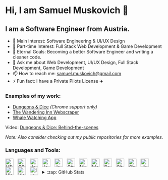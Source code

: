 # Hi, I am Samuel Muskovich 👋

## I am a Software Engineer from Austria.

- 🔭 Main Interest: Software Engineering & UI/UX Design
- 🔭 Part-time Interest: Full Stack Web Development & Game Development
- 🥅 Eternal Goals: Becoming a better Software Engineer and writing a cleaner code.
- 💬 Ask me about Web Development, UI/UX Design, Full Stack Development, Game Development
- 📫 How to reach me: [samuel.muskovich@gmail.com](mailto:samuel.muskovich@gmail.com)
- ⚡ Fun fact: I have a Private Pilots License ✈️

### Examples of my work:
- [Dungeons & Dice](https://amanoffortune.github.io/DnD-Game/) _(Chrome support only)_
- [The Wandering Inn Webscraper](https://the-wandering-inn-webscraper.onrender.com)
- [Whale Watching App](https://www.figma.com/proto/Q1KqwaszN1k0Yzz04rouqk/Whale-Watcher?type=design&node-id=5-54&t=IQppOl5OPbbtNQCC-1&scaling=scale-down&page-id=0%3A1&starting-point-node-id=5%3A54&mode=design)

Video: [Dungeons & Dice: Behind-the-scenes](https://drive.google.com/file/d/13ZvOt3g2V2UYQZJShuZT02QeOW-5vABO/view?usp=sharing)

_Note: Also consider checking out my public repositories for more examples._

### Languages and Tools:

<!-- Frontend -->

[<img align="left" alt="HTML5" width="26px" src="https://cdn.jsdelivr.net/gh/devicons/devicon/icons/html5/html5-original.svg" style="padding-right:10px;" />](https://en.wikipedia.org/wiki/HTML5)
[<img align="left" alt="CSS3" width="26px" src="https://cdn.jsdelivr.net/gh/devicons/devicon/icons/css3/css3-original.svg" style="padding-right:10px;" />](https://en.wikipedia.org/wiki/CSS#:~:text=began%20in%202015.-,CSS%203,-%5Bedit%5D)
[<img align="left" alt="JavaScript" width="26px" src="https://cdn.jsdelivr.net/gh/devicons/devicon/icons/javascript/javascript-original.svg" style="padding-right:10px;" />](https://en.wikipedia.org/wiki/JavaScript)
[<img align="left" alt="JavaScript" width="26px" src="https://upload.wikimedia.org/wikipedia/commons/f/f5/Typescript.svg" style="padding-right:10px;" />](https://www.typescriptlang.org)

<!-- Backend -->

[<img align="left" alt="Java" width="26px" src="https://upload.wikimedia.org/wikipedia/commons/1/18/ISO_C%2B%2B_Logo.svg" style="padding-right:10px;" />](https://cplusplus.com)
[<img align="left" alt="C#" width="26px" src="https://static.javatpoint.com/csharp/images/c-sharp.png" style="padding-right:10px;" />](https://learn.microsoft.com/en-us/dotnet/csharp/)

<!-- DBs -->

[<img align="left" alt="MySQL" width="26px" src="https://cdn.jsdelivr.net/gh/devicons/devicon/icons/mysql/mysql-original.svg" style="padding-right:10px;" />](https://www.mysql.com/)
[<img align="left" alt="MongoDB" width="26px" src="https://cdn.jsdelivr.net/gh/devicons/devicon/icons/mongodb/mongodb-original.svg" style="padding-right:10px;" />](https://www.mongodb.com/cloud/atlas/lp/try4?utm_source=google&utm_campaign=search_gs_pl_evergreen_atlas_core_prosp-brand_gic-null_emea-nl_ps-all_desktop_eng_lead&utm_term=mongodb&utm_medium=cpc_paid_search&utm_ad=e&utm_ad_campaign_id=12212624536&adgroup=115749708903&gclid=CjwKCAjw-rOaBhA9EiwAUkLV4iIeSNcYJXzXRbDIdL3NzqI8TALsI92ZRbiDSeMeKd_RySnk10mZNRoC7_0QAvD_BwE)

<!-- DevOps -->

[<img align="left" alt="Docker" width="26px" src="https://th.bing.com/th/id/R.93ed1b1ac1acb9bf09fc46c3f42b51fc?rik=2hKNU1%2fBWys%2fsw&pid=ImgRaw&r=0" style="padding-right:10px;" />](https://www.docker.com/)

<!-- Version control -->

[<img align="left" alt="Git" width="26px" src="https://cdn.jsdelivr.net/gh/devicons/devicon/icons/git/git-original.svg" style="padding-right:10px;" />](https://git-scm.com/)
[<img align="left" alt="GitHub" width="26px" src="https://user-images.githubusercontent.com/3369400/139447912-e0f43f33-6d9f-45f8-be46-2df5bbc91289.png" style="padding-right:10px;" />](https://github.com/AManOfFortune)

<!-- Project Management -->

[<img align="left" alt="Jira" width="26px" src="https://th.bing.com/th/id/R.3c6a733912ee03f3da3e21426c42618a?rik=zeCSE8T8UPI8fA&pid=ImgRaw&r=0" style="padding-right:10px;" />](https://www.atlassian.com/software/jira)

<!-- IDE's -->

[<img align="left" alt="Visual Code" width="26px" src="https://cdn.jsdelivr.net/gh/devicons/devicon/icons/vscode/vscode-original.svg" style="padding-right:10px;" />](https://code.visualstudio.com/)
[<img align="left" alt="Visual Studio Code" width="26px" src="https://gdm-catalog-fmapi-prod.imgix.net/ProductLogo/1b6d695a-be0d-4aaf-920f-675585b5bb9c.png?auto=format&ixlib=react-9.0.3&w=2618" style="padding-right:10px;" />](https://visualstudio.microsoft.com/)
[<img align="left" alt="Intellij Idea" width="26px" src="https://hdlicense.com/wp-content/uploads/2019/11/IntelliJ-IDEA-crack.png" style="padding-right:10px;" />](https://www.jetbrains.com/idea/)

<br />
<br />

<details>
  <summary>:zap: GitHub Stats</summary>

  <img align="left" alt="codeSTACKr's GitHub Stats" src="https://github-readme-stats.vercel.app/api?username=amanoffortune&show_icons=true&hide_border=false&title_color=ff652f&icon_color=FFE400&bg_color=09131B&text_color=ffffff&border_color=0c1a25" />

</details>
